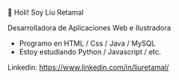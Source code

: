 

  👋 Holi! Soy Liu Retamal

  Desarrolladora de Aplicaciones Web e Ilustradora

  - Programo en HTML / Css / Java / MySQL
  - Estoy estudiando Python / Javascript / etc.

  Linkedin: https://www.linkedin.com/in/liuretamal/
  
  
<!---
LiuRetamal/LiuRetamal is a ✨ special ✨ repository because its `README.md` (this file) appears on your GitHub profile.
You can click the Preview link to take a look at your changes.
--->
